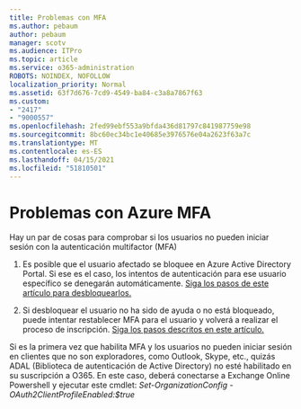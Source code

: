 ```yaml
---
title: Problemas con MFA
ms.author: pebaum
author: pebaum
manager: scotv
ms.audience: ITPro
ms.topic: article
ms.service: o365-administration
ROBOTS: NOINDEX, NOFOLLOW
localization_priority: Normal
ms.assetid: 63f7d676-7cd9-4549-ba84-c3a8a7867f63
ms.custom:
- "2417"
- "9000557"
ms.openlocfilehash: 2fed99ebf553a9bfda436d81797c841987759e98
ms.sourcegitcommit: 8bc60ec34bc1e40685e3976576e04a2623f63a7c
ms.translationtype: MT
ms.contentlocale: es-ES
ms.lasthandoff: 04/15/2021
ms.locfileid: "51810501"
---
```

# <a name="issues-with-azure-mfa"></a>Problemas con Azure MFA
Hay un par de cosas para comprobar si los usuarios no pueden iniciar sesión con la autenticación multifactor (MFA)

1. Es posible que el usuario afectado se bloquee en Azure Active Directory Portal. Si ese es el caso, los intentos de autenticación para ese usuario específico se denegarán automáticamente. [Siga los pasos de este artículo para desbloquearlos.](https://docs.microsoft.com/azure/active-directory/authentication/howto-mfa-mfasettings#block-and-unblock-users)

2. Si desbloquear el usuario no ha sido de ayuda o no está bloqueado, puede intentar restablecer MFA para el usuario y volverá a realizar el proceso de inscripción. [Siga los pasos descritos en este artículo.](https://docs.microsoft.com/azure/active-directory/authentication/howto-mfa-userdevicesettings#require-users-to-provide-contact-methods-again)

Si es la primera vez que habilita MFA y los usuarios no pueden iniciar sesión en clientes que no son exploradores, como Outlook, Skype, etc., quizás ADAL (Biblioteca de autenticación de Active Directory) no esté habilitado en su suscripción a O365. En este caso, deberá conectarse a Exchange Online Powershell y ejecutar este cmdlet:  *Set-OrganizationConfig -OAuth2ClientProfileEnabled:$true*